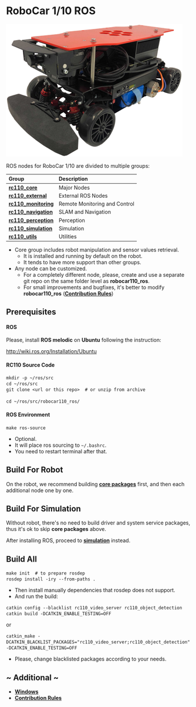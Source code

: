 # RoboCar 1/10 ROS

[![](docs/images/robocar110x_360p.png)](https://www.zmp.co.jp/en/products/robocar/robocar-110x)

ROS nodes for RoboCar 1/10 are divided to multiple groups:

| Group                                              | Description                   |
|:------------------                                 |:------------------------      |
| [**rc110_core**](rc110_core/README.md)             | Major Nodes                   |
| [**rc110_external**](rc110_external/README.md)     | External ROS Nodes            |
| [**rc110_monitoring**](rc110_monitoring/README.md) | Remote Monitoring and Control |
| [**rc110_navigation**](rc110_navigation/README.md) | SLAM and Navigation           |
| [**rc110_perception**](rc110_perception/README.md) | Perception                    |
| [**rc110_simulation**](rc110_simulation/README.md) | Simulation                    |
| [**rc110_utils**](rc110_utils/README.md)           | Utilities                     |

* Core group includes robot manipulation and sensor values retrieval.
    - It is installed and running by default on the robot.
	- It tends to have more support than other groups.
* Any node can be customized. 
    - For a completely different node, please, create and use a separate git repo on the same folder level as **robocar110_ros**.
	- For small improvements and bugfixes, it's better to modify **robocar110_ros** ([**Contribution Rules**](docs/Contribution.md))

## Prerequisites
#### ROS

Please, install **ROS melodic** on **Ubuntu** following the instruction:

http://wiki.ros.org/Installation/Ubuntu

#### RC110 Source Code

```
mkdir -p ~/ros/src
cd ~/ros/src
git clone <url or this repo>  # or unzip from archive

cd ~/ros/src/robocar110_ros/
```

#### ROS Environment

```
make ros-source
```

* Optional.
* It will place ros sourcing to `~/.bashrc`.
* You need to restart terminal after that.

## Build For Robot

On the robot, we recommend building [**core packages**](rc110_core/README.md#Build) first, and then each additional node one by one.

## Build For Simulation

Without robot, there's no need to build driver and system service packages, thus it's ok to skip **core packages** above.

After installing ROS, proceed to [**simulation**](rc110_simulation/README.md) instead.

## Build All
```
make init  # to prepare rosdep
rosdep install -iry --from-paths .
```

* Then install manually dependencies that rosdep does not support.
* And run the build:
```
catkin config --blacklist rc110_video_server rc110_object_detection
catkin build -DCATKIN_ENABLE_TESTING=OFF
```
or
```
catkin_make -DCATKIN_BLACKLIST_PACKAGES="rc110_video_server;rc110_object_detection" -DCATKIN_ENABLE_TESTING=OFF
```

* Please, change blacklisted packages according to your needs.

## ~ Additional ~

* [**Windows**](docs/Windows.md)
* [**Contribution Rules**](docs/Contribution.md)
